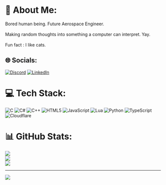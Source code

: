 # 💫 About Me:
Bored human being. Future Aerospace Engineer.<br><br>Making random thoughts into something a computer can interpret. Yay.<br><br>Fun fact : I like cats.


## 🌐 Socials:
[![Discord](https://img.shields.io/badge/Discord-%237289DA.svg?logo=discord&logoColor=white)](https://discord.gg/houahoua) [![LinkedIn](https://img.shields.io/badge/LinkedIn-%230077B5.svg?logo=linkedin&logoColor=white)](https://linkedin.com/in/relmymathieu) 

# 💻 Tech Stack:
![C](https://img.shields.io/badge/c-%2300599C.svg?style=for-the-badge&logo=c&logoColor=white) ![C#](https://img.shields.io/badge/c%23-%23239120.svg?style=for-the-badge&logo=csharp&logoColor=white) ![C++](https://img.shields.io/badge/c++-%2300599C.svg?style=for-the-badge&logo=c%2B%2B&logoColor=white) ![HTML5](https://img.shields.io/badge/html5-%23E34F26.svg?style=for-the-badge&logo=html5&logoColor=white) ![JavaScript](https://img.shields.io/badge/javascript-%23323330.svg?style=for-the-badge&logo=javascript&logoColor=%23F7DF1E) ![Lua](https://img.shields.io/badge/lua-%232C2D72.svg?style=for-the-badge&logo=lua&logoColor=white) ![Python](https://img.shields.io/badge/python-3670A0?style=for-the-badge&logo=python&logoColor=ffdd54) ![TypeScript](https://img.shields.io/badge/typescript-%23007ACC.svg?style=for-the-badge&logo=typescript&logoColor=white) ![Cloudflare](https://img.shields.io/badge/Cloudflare-F38020?style=for-the-badge&logo=Cloudflare&logoColor=white)
# 📊 GitHub Stats:
![](https://github-readme-stats.vercel.app/api?username=RELMYMathieu&theme=midnight-purple&hide_border=false&include_all_commits=true&count_private=true)<br/>
![](https://nirzak-streak-stats.vercel.app/?user=RELMYMathieu&theme=midnight-purple&hide_border=false)<br/>
![](https://github-readme-stats.vercel.app/api/top-langs/?username=RELMYMathieu&theme=midnight-purple&hide_border=false&include_all_commits=true&count_private=true&layout=compact)

---
[![](https://visitcount.itsvg.in/api?id=RELMYMathieu&icon=0&color=10)](https://visitcount.itsvg.in)

<!-- Proudly created with GPRM ( https://gprm.itsvg.in ) -->
